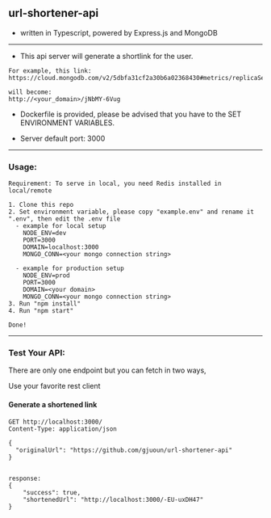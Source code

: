 ## url-shortener-api

- written in Typescript, powered by Express.js and MongoDB

---

- This api server will generate a shortlink for the user.

```
For example, this link:
https://cloud.mongodb.com/v2/5dbfa31cf2a30b6a02368430#metrics/replicaSet/5e94b3fff17a7a6a171b95dd/explorer/Cat/cats/find

will become:
http://<your_domain>/jNbMY-6Vug
```

- Dockerfile is provided, please be advised that you have to the SET ENVIRONMENT VARIABLES.

- Server default port: 3000

---

### Usage:

```
Requirement: To serve in local, you need Redis installed in local/remote

1. Clone this repo
2. Set environment variable, please copy "example.env" and rename it ".env", then edit the .env file
  - example for local setup
    NODE_ENV=dev
    PORT=3000
    DOMAIN=localhost:3000
    MONGO_CONN=<your mongo connection string>

  - example for production setup
    NODE_ENV=prod
    PORT=3000
    DOMAIN=<your domain>
    MONGO_CONN=<your mongo connection string>
3. Run "npm install"
4. Run "npm start"

Done!
```

---

### Test Your API:

There are only one endpoint but you can fetch in two ways,

Use your favorite rest client

#### Generate a shortened link
```
GET http://localhost:3000/
Content-Type: application/json

{
  "originalUrl": "https://github.com/gjuoun/url-shortener-api"
}


response:
{
    "success": true,
    "shortenedUrl": "http://localhost:3000/-EU-uxDH47"
}
```

